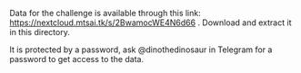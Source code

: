 Data for the challenge is available through this link: https://nextcloud.mtsai.tk/s/2BwamocWE4N6d66 . Download and extract it in this directory.

It is protected by a password, ask @dinothedinosaur in Telegram for a password to get access to the data.

